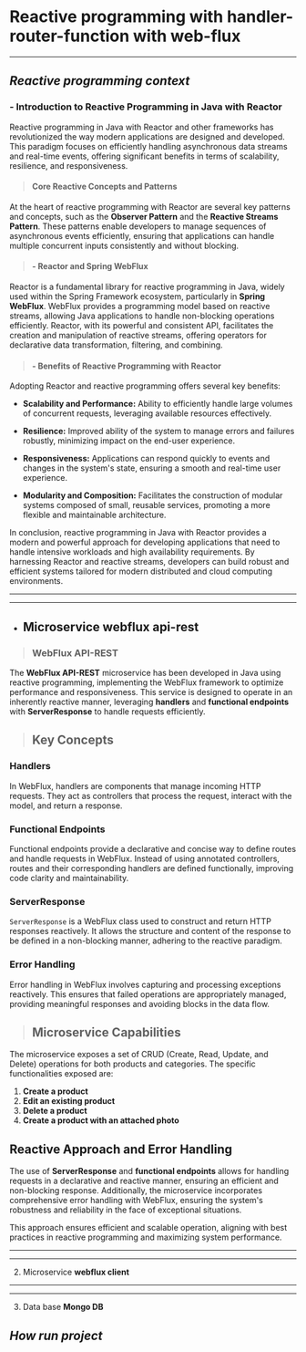 # Reactive programming with handler-router-function with web-flux

----


## *Reactive programming context* 

### - Introduction to Reactive Programming in Java with Reactor

Reactive programming in Java with Reactor and other frameworks has revolutionized the way modern applications are designed and developed. This paradigm focuses on efficiently handling asynchronous data streams and real-time events, offering significant benefits in terms of scalability, resilience, and responsiveness.

>####  Core Reactive Concepts and Patterns

At the heart of reactive programming with Reactor are several key patterns and concepts, such as the **Observer Pattern** and the **Reactive Streams Pattern**. These patterns enable developers to manage sequences of asynchronous events efficiently, ensuring that applications can handle multiple concurrent inputs consistently and without blocking.

> #### - Reactor and Spring WebFlux

Reactor is a fundamental library for reactive programming in Java, widely used within the Spring Framework ecosystem, particularly in **Spring WebFlux**. WebFlux provides a programming model based on reactive streams, allowing Java applications to handle non-blocking operations efficiently. Reactor, with its powerful and consistent API, facilitates the creation and manipulation of reactive streams, offering operators for declarative data transformation, filtering, and combining.

> #### - Benefits of Reactive Programming with Reactor

Adopting Reactor and reactive programming offers several key benefits:

- **Scalability and Performance:** Ability to efficiently handle large volumes of concurrent requests, leveraging available resources effectively.

- **Resilience:** Improved ability of the system to manage errors and failures robustly, minimizing impact on the end-user experience.

- **Responsiveness:** Applications can respond quickly to events and changes in the system's state, ensuring a smooth and real-time user experience.

- **Modularity and Composition:** Facilitates the construction of modular systems composed of small, reusable services, promoting a more flexible and maintainable architecture.

In conclusion, reactive programming in Java with Reactor provides a modern and powerful approach for developing applications that need to handle intensive workloads and high availability requirements. By harnessing Reactor and reactive streams, developers can build robust and efficient systems tailored for modern distributed and cloud computing environments.

**************************************
**************************************

- ## Microservice  **webflux api-rest**
> ### WebFlux API-REST

The **WebFlux API-REST** microservice has been developed in Java using reactive programming, implementing the WebFlux framework to optimize performance and responsiveness. This service is designed to operate in an inherently reactive manner, leveraging **handlers** and **functional endpoints** with **ServerResponse** to handle requests efficiently.

>## Key Concepts

### Handlers
In WebFlux, handlers are components that manage incoming HTTP requests. They act as controllers that process the request, interact with the model, and return a response.

### Functional Endpoints
Functional endpoints provide a declarative and concise way to define routes and handle requests in WebFlux. Instead of using annotated controllers, routes and their corresponding handlers are defined functionally, improving code clarity and maintainability.

### ServerResponse
`ServerResponse` is a WebFlux class used to construct and return HTTP responses reactively. It allows the structure and content of the response to be defined in a non-blocking manner, adhering to the reactive paradigm.

### Error Handling
Error handling in WebFlux involves capturing and processing exceptions reactively. This ensures that failed operations are appropriately managed, providing meaningful responses and avoiding blocks in the data flow.

> ## Microservice Capabilities

The microservice exposes a set of CRUD (Create, Read, Update, and Delete) operations for both products and categories. The specific functionalities exposed are:

1. **Create a product**
2. **Edit an existing product**
3. **Delete a product**
4. **Create a product with an attached photo**

## Reactive Approach and Error Handling

The use of **ServerResponse** and **functional endpoints** allows for handling requests in a declarative and reactive manner, ensuring an efficient and non-blocking response. Additionally, the microservice incorporates comprehensive error handling with WebFlux, ensuring the system's robustness and reliability in the face of exceptional situations.

This approach ensures efficient and scalable operation, aligning with best practices in reactive programming and maximizing system performance.

**************************************
**************************************
2. Microservice **webflux client**
**************************************
**************************************

3. Data base **Mongo DB**


## *How run project* 